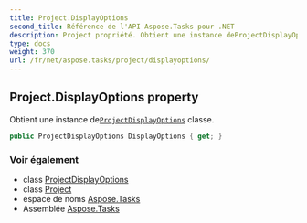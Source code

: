 ```yaml
---
title: Project.DisplayOptions
second_title: Référence de l'API Aspose.Tasks pour .NET
description: Project propriété. Obtient une instance deProjectDisplayOptions classe.
type: docs
weight: 370
url: /fr/net/aspose.tasks/project/displayoptions/
---
```

## Project.DisplayOptions property

Obtient une instance de[`ProjectDisplayOptions`](../../projectdisplayoptions/) classe.

```csharp
public ProjectDisplayOptions DisplayOptions { get; }
```

### Voir également

* class [ProjectDisplayOptions](../../projectdisplayoptions/)
* class [Project](../)
* espace de noms [Aspose.Tasks](../../project/)
* Assemblée [Aspose.Tasks](../../../)


